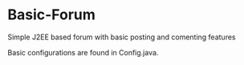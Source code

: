 # Basic-Forum
Simple J2EE based forum with basic posting and comenting features

Basic configurations are found in Config.java. 
